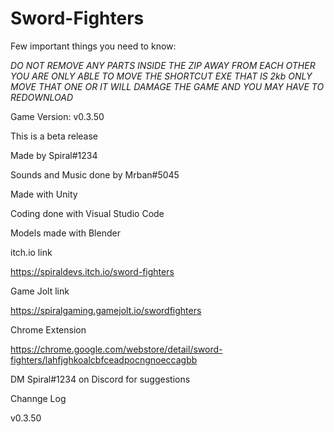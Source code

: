 # Sword-Fighters


Few important things you need to know:


*DO NOT REMOVE ANY PARTS INSIDE THE ZIP AWAY FROM EACH OTHER 
YOU ARE ONLY ABLE TO MOVE THE SHORTCUT EXE THAT IS 2kb 
ONLY MOVE THAT ONE OR IT WILL DAMAGE THE GAME 
AND YOU MAY HAVE TO REDOWNLOAD*


Game Version: v0.3.50


This is a beta release 


Made by Spiral#1234


Sounds and Music done by Mrban#5045


Made with Unity 


Coding done with Visual Studio Code 


Models made with Blender 


itch.io link 

https://spiraldevs.itch.io/sword-fighters


Game Jolt link 

https://spiralgaming.gamejolt.io/swordfighters


Chrome Extension

https://chrome.google.com/webstore/detail/sword-fighters/lahfjghkoalcbfceadpocngnoeccagbb


DM Spiral#1234 on Discord for suggestions



Channge Log

v0.3.50
